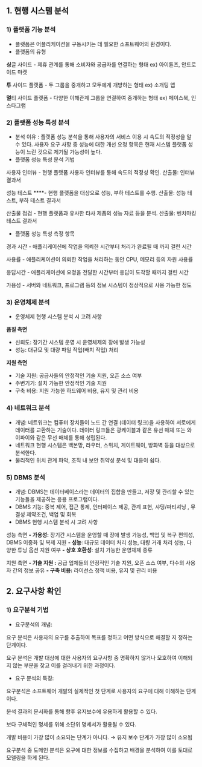 ## 1. 현행 시스템 분석

### 1) 플랫폼 기능 분석

- 플랫폼은 어플리케이션을 구동시키는 데 필요한 소프트웨어의 환경이다.
- 플랫폼의 유형

**싱**글 사이드 - 제휴 관계를 통해 소비자와 공급자를 연결하는 형태 ex) 아이튠즈, 안드로이드 마켓

**투** 사이드 플랫폼 - 두 그룹을 중개하고 모두에게 개방하는 형태  ex) 소개팅 앱

**멀**티 사이드 플랫폼 - 다양한 이해관계 그룹을 연결하여 중개하는 형태 ex) 페이스북, 인스타그램

### 2) 플랫폼 성능 특성 분석

- 분석 이유 : 플랫폼 성능 분석을 통해 사용자의 서비스 이용 시 속도의 적정성을 알 수 있다.  사용자 요구 사항 중 성능에 대한 개선 요청 항목은 현재 시스템 플랫폼 성능이 느린 것으로 제기될 가능성이 높다.
- 플랫폼 성능 특성 분석 기법

사용자 인터뷰 - 현행 플랫폼 사용자 인터뷰를 통해 속도의 적정성 확인.   산출물: 인터뷰 결과서

성능 테스트 ****- 현행 플랫폼을 대상으로 성능, 부하 테스트를 수행.   산출물: 성능 테스트, 부하 테스트 결과서

산출물 점검 - 현행 플랫폼과 유사한 타사 제품의 성능 자료 등을 분석.   산출물: 벤치마킹 테스트 결과서

- 플랫폼 성능 특성 측정 항목

경과 시간 - 애플리케이션에 작업을 의뢰한 시간부터 처리가 완료될 때 까지 걸린 시간

사용률 - 애플리케이션이 의뢰한 작업을 처리하는 동안 CPU, 메모리 등의 자원 사용률

응답시간 - 애플리케이션에 요청을 전달한 시간부터 응답이 도착할 때까지 걸린 시간

가용성 - 서버와 네트워크, 프로그램 등의 정보 시스템이 정상적으로 사용 가능한 정도

### 3) 운영체제 분석

- 운영체제 현행 시스템 분석 시 고려 사항

**품질 측면**     
- 신뢰도: 장기간 시스템 운영 시 운영체제의 장애 발생 가능성
- 성능: 대규모 및 대량 파일 작업(배치 작업) 처리

**지원 측면** 
- 기술 지원: 공급사들의 안정적인 기술 지원, 오픈 소스 여부
- 주변기기: 설치 가능한 안정적인 기술 지원
- 구축 비용: 지원 가능한 하드웨어 비용, 유지 및 관리 비용

### 4) 네트워크 분석

- 개념: 네트워크는 컴퓨터 장치들이 노드 간 연결 (데이터 링크)을 사용하여 서로에게 데이터를 교환하는 기술이다. 데이터 링크들은 광케이블과 같은 유선 매체 또는 와이파이와 같은 무선 매체를 통해 성립된다.
- 네트워크 현행 시스템은 백본망, 라우터, 스위치, 게이트웨이, 방화벽 등을 대상으로 분석한다.
- 물리적인 위치 관계 파악, 조직 내 보안 취약성 분석 및 대응이 쉽다.



### 5) DBMS 분석

- 개념: DBMS는 데이터베이스라는 데이터의 집합을 만들고, 저장 및 관리할 수 있는 기능들을 제공하는 응용 프로그램이다.
- DBMS 기능: 중복 제어, 접근 통제, 인터페이스 제공, 관계 표현, 샤딩/파티셔닝 , 무결성 제약조건, 백업 및 회복
- DBMS 현행 시스템 분석 시 고려 사항

성능 측면 
**- 가용성:** 장기간 시스템을 운영할 때 장애 발생 가능성, 백업 및 복구 편의성, DBMS 이중화 및 복제 지원
**- 성능**: 대규모 데이터 처리 성능, 대량 거래 처리 성능, 다양한 튜닝 옵션 지원 여부
**- 상호 호환성**: 설치 가능한 운영체제 종류

지원 측면 
**- 기술 지원 :** 공급 업체들의 안정적인 기술 지원, 오픈 소스 여부, 다수의 사용자 간의 정보 공유
**- 구축 비용:** 라이선스 정책 비용, 유지 및 관리 비용

## 2. 요구사항 확인

### 1) 요구분석 기법

- 요구분석의 개념:

요구 분석은 사용자의 요구를 추출하여 목표를 정하고 어떤 방식으로 해결할 지 정하는 단계이다.

요구 분석은 개발 대상에 대한 사용자의 요구사항 중 명확하지 않거나 모호하여 이해되지 않는 부분을 찾고 이를 걸러내기 위한 과정이다.

- 요구 분석의 특징:

요구분석은 소프트웨어 개발의 실제적인 첫 단계로 사용자의 요구에 대해 이해하는 단계이다.

분석 결과의 문서화를 통해 향후 유지보수에 유용하게 활용할 수 있다.

보다 구체적인 명세를 위해 소단위 명세서가 활용될 수 있다.

개발 비용이 가장 많이 소요되는 단계가 아니다. → 유지 보수 단계가 가장 많이 소요됨

요구분석 중 도메인 분석은 요구에 대한 정보를 수집하고 배경을 분석하여 이를 토대로 모델링을 하게 된다.